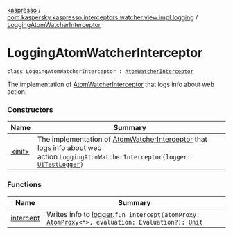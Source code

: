 [kaspresso](../../index.md) / [com.kaspersky.kaspresso.interceptors.watcher.view.impl.logging](../index.md) / [LoggingAtomWatcherInterceptor](./index.md)

# LoggingAtomWatcherInterceptor

`class LoggingAtomWatcherInterceptor : `[`AtomWatcherInterceptor`](../../com.kaspersky.kaspresso.interceptors.watcher.view/-atom-watcher-interceptor/index.md)

The implementation of [AtomWatcherInterceptor](../../com.kaspersky.kaspresso.interceptors.watcher.view/-atom-watcher-interceptor/index.md) that logs info about web action.

### Constructors

| Name | Summary |
|---|---|
| [&lt;init&gt;](-init-.md) | The implementation of [AtomWatcherInterceptor](../../com.kaspersky.kaspresso.interceptors.watcher.view/-atom-watcher-interceptor/index.md) that logs info about web action.`LoggingAtomWatcherInterceptor(logger: `[`UiTestLogger`](../../com.kaspersky.kaspresso.logger/-ui-test-logger.md)`)` |

### Functions

| Name | Summary |
|---|---|
| [intercept](intercept.md) | Writes info to [logger](#).`fun intercept(atomProxy: `[`AtomProxy`](../../com.kaspersky.kaspresso.proxy/-atom-proxy/index.md)`<*>, evaluation: Evaluation?): `[`Unit`](https://kotlinlang.org/api/latest/jvm/stdlib/kotlin/-unit/index.html) |
